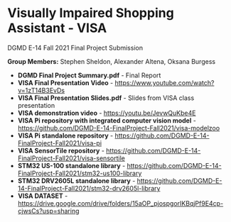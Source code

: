 # Visually Impaired Shopping Assistant - VISA

DGMD E-14 Fall 2021 Final Project Submission

**Group Members:** Stephen Sheldon, Alexander Altena, Oksana Burgess

- **DGMD Final Project Summary.pdf** - Final Report
- **VISA Final Presentation Video** - https://www.youtube.com/watch?v=1zT14B3EvDs 
- **VISA Final Presentation Slides.pdf** - Slides from VISA class presentation
- **VISA demonstration video** - https://youtu.be/JevwQuKbe4E
- **VISA Pi repository with integrated computer vision model** - https://github.com/DGMD-E-14-FinalProject-Fall2021/visa-modelzoo
- **VISA Pi standalone repository** - https://github.com/DGMD-E-14-FinalProject-Fall2021/visa-pi
- **VISA SensorTile repository** - https://github.com/DGMD-E-14-FinalProject-Fall2021/visa-sensortile
- **STM32 US-100 standalone library** - https://github.com/DGMD-E-14-FinalProject-Fall2021/stm32-us100-library
- **STM32 DRV2605L standalone library** - https://github.com/DGMD-E-14-FinalProject-Fall2021/stm32-drv2605l-library
- **VISA DATASET** - https://drive.google.com/drive/folders/15aOP_pjospgorIKBqjPf9E4cp-cjwsCs?usp=sharing
